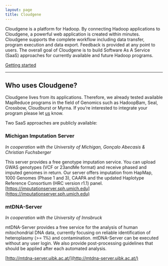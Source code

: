 ```yaml
---
layout: page
title: Cloudgene
---
```


Cloudgene is a platform for Hadoop. By connecting Hadoop applications to Cloudgene, a powerful web application is created within minutes. Cloudgene supports the complete workflow including data transfer, program execution and data export. Feedback is provided at any point to users.
The overall goal of Cloudgene is to build Software As A Service (SaaS) approaches for currently available and future Hadoop programs.
 
<a class="btn btn-info" href="/cloudgene-website/getting-started">Getting started</a>

* * *

## Who uses Cloudgene?

Cloudgene lives from its applications. Therefore, we already tested available MapReduce programs in the field of Genomics such as HadoopBam, Seal, Crossbow, Cloudburst or Myrna. If you’re interested to integrate your program please let <a href="/cloudgene-website/about">us</a> know.

Two SaaS approaches are publicly available:

### Michigan Imputation Server

*In cooperation with the University of Michigan, Gonçalo Abecasis & Christian Fuchsberger*

This server provides a free genotype imputation service. You can upload GWAS genotypes (VCF or 23andMe format) and receive phased and imputed genomes in return. Our server offers imputation from HapMap, 1000 Genomes (Phase 1 and 3), CAAPA and the updated Haplotype Reference Consortium (HRC version r1.1) panel. 
[https://imputationserver.sph.umich.edu](https://imputationserver.sph.umich.edu)


### mtDNA-Server

*In cooperation with the University of Innsbruck*

mtDNA-Server provides a free service for the analysis of human mitochondrial DNA data, currently focusing on reliable identification of heteroplasmy (>= 1%) and contamination. mtDNA-Server can be executed without any user login. We also provide post-processing guidelines that should be applied after each automated analysis.

[http://mtdna-server.uibk.ac.at/](http://mtdna-server.uibk.ac.at/)
